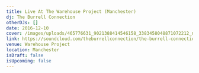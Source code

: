 ```yaml
---
title: Live At The Warehouse Project (Manchester)
dj: The Burrell Connection
otherDJs: []
date: 2016-12-10
cover: /images/uploads/465776631_9021388414546158_3383458048871072212_n.png
link: https://soundcloud.com/theburrellconnection/the-burrell-connection-live-the-warehouse-project-manchester-2016
venue: Warehouse Project
location: Manchester
isDraft: false
isUpcoming: false
---
```

